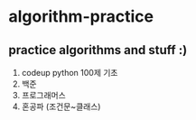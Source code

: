 # algorithm-practice
practice algorithms and stuff :)
---
1. codeup python 100제 기초
2. 백준
3. 프로그래머스
4. 혼공파 (조건문~클래스)
